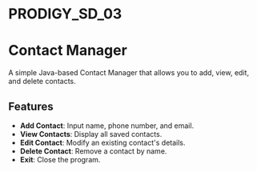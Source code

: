 # PRODIGY_SD_03
# Contact Manager

A simple Java-based Contact Manager that allows you to add, view, edit, and delete contacts.

## Features

- **Add Contact**: Input name, phone number, and email.
- **View Contacts**: Display all saved contacts.
- **Edit Contact**: Modify an existing contact's details.
- **Delete Contact**: Remove a contact by name.
- **Exit**: Close the program.
